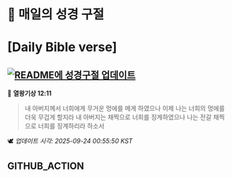 # 🙏 매일의 성경 구절
# [Daily Bible verse]
## [![README에 성경구절 업데이트](https://github.com/DONGSUKA/first_test/actions/workflows/update-readme-bible.yml/badge.svg)](https://github.com/DONGSUKA/first_test/actions/workflows/update-readme-bible.yml)
<!-- START_BIBLE_VERSE -->
📖 **열왕기상 12:11**
> 내 아버지께서 너희에게 무거운 멍에를 메게 하였으나 이제 나는 너희의 멍에를 더욱 무겁게 할지라 내 아버지는 채찍으로 너희를 징계하였으나 나는 전갈 채찍으로 너희를 징계하리라 하소서

🕊️ _업데이트 시각: 2025-09-24 00:55:50 KST_
  <!-- END_BIBLE_VERSE -->
## GITHUB_ACTION

